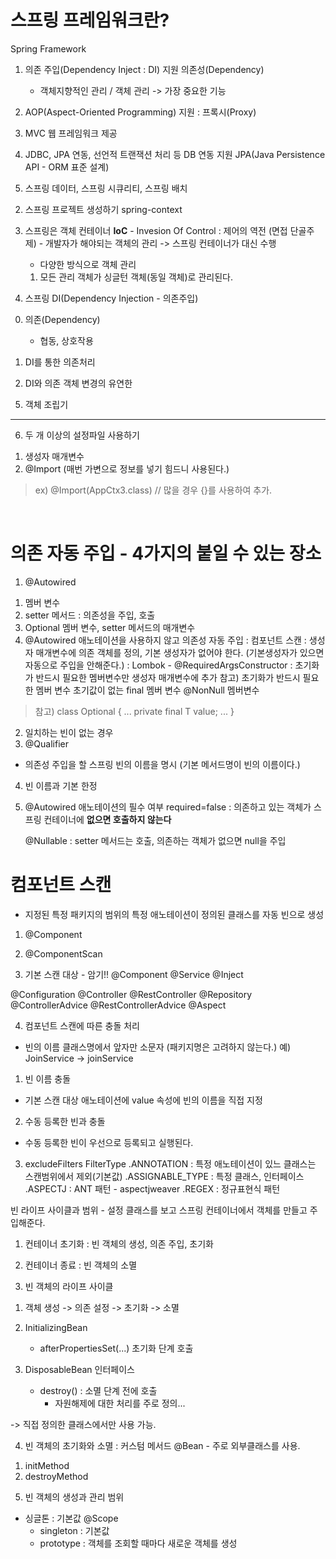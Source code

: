 # 스프링 프레임워크란?
Spring Framework

1) 의존 주입(Dependency Inject : DI) 지원
	의존성(Dependency) 
	
	- 객체지향적인 관리 / 객체 관리  -> 가장 중요한 기능
	
2) AOP(Aspect-Oriented Programming) 지원 : 프록시(Proxy)
3) MVC 웹 프레임워크 제공
4) JDBC, JPA 연동, 선언적 트랜잭션 처리 등 DB 연동 지원
JPA(Java Persistence API - ORM 표준 설계)

5) 스프링 데이터, 스프링 시큐리티, 스프링 배치

2. 스프링 프로젝트 생성하기
	spring-context
	
3. 스프링은 객체 컨테이너
	**IoC** - Invesion Of Control : 제어의 역전 (면접 단골주제)
		- 개발자가 해야되는 객체의 관리 -> 스프링 컨테이너가 대신 수행
		
	- 다양한 방식으로 객체 관리
	1) 모든 관리 객체가 싱글턴 객체(동일 객체)로 관리된다.
	
4. 스프링 DI(Dependency Injection - 의존주입)

0) 의존(Dependency)
	- 협동, 상호작용
	
1) DI를 통한 의존처리
2) DI와 의존 객체 변경의 유연한

5. 객체 조립기





------------



6. 두 개 이상의 설정파일 사용하기
1) 생성자 매개변수
2) @Import (매번 가변으로 정보를 넣기 힘드니 사용된다.)

> ex)
> @Import(AppCtx3.class) // 많을 경우 {}를 사용하여 추가.

<br>

# 의존 자동 주입 - 4가지의 붙일 수 있는 장소
1. @Autowired
1) 멤버 변수
2) setter 메서드 : 의존성을 주입, 호출
3) Optional 멤버 변수, setter 메서드의 매개변수
4) @Autowired 애노테이션을 사용하지 않고 의존성 자동 주입
	: 컴포넌트 스캔
	: 생성자 매개변수에 의존 객체를 정의, 기본 생성자가 없어야 한다. (기본생성자가 있으면 자동으로 주입을 안해준다.)
	: Lombok - @RequiredArgsConstructor
			: 초기화가 반드시 필요한 멤버변수만 생성자 매개변수에 추가
			참고) 초기화가 반드시 필요한 멤버 변수
				초기값이 없는 final 멤버 변수
				@NonNull 멤버변수
				
> 참고)
> class Optional<T> {
> ...
> private final T value;
> ...
> }

2. 일치하는 빈이 없는 경우
3. @Qualifier
- 의존성 주입을 할 스프링 빈의 이름을 명시 (기본 메서드명이 빈의 이름이다.)

4. 빈 이름과 기본 한정

5. @Autowired 애노테이션의 필수 여부
	required=false : 의존하고 있는 객체가 스프링 컨테이너에 **없으면 호출하지 않는다**
	
	@Nullable : setter 메서드는 호출, 의존하는 객체가 없으면 null을 주입
	
# 컴포넌트 스캔
- 지정된 특정 패키지의 범위의 특정 애노테이션이 정의된 클래스를 자동 빈으로 생성
1. @Component
2. @ComponentScan

3. 기본 스캔 대상 - 암기!!
@Component
@Service
@Inject

@Configuration 
@Controller
@RestController
@Repository
@ControllerAdvice
@RestControllerAdvice
@Aspect


4. 컴포넌트 스캔에 따른 충돌 처리
- 빈의 이름 클래스명에서 앞자만 소문자 (패키지명은 고려하지 않는다.)
예) JoinService -> joinService

1) 빈 이름 충돌
- 기본 스캔 대상 애노테이션에 value 속성에 빈의 이름을 직접 지정

2) 수동 등록한 빈과 충돌
- 수동 등록한 빈이 우선으로 등록되고 실행된다.
3) excludeFilters
	 FilterType
		.ANNOTATION : 특정 애노테이션이 있느 클래스는 스캔범위에서 제외(기본값)
		.ASSIGNABLE_TYPE : 특정 클래스, 인터페이스
		.ASPECTJ : ANT 패턴 - aspectjweaver
		.REGEX : 정규표현식 패턴

빈 라이프 사이클과 범위 - 설정 클래스를 보고 스프링 컨테이너에서 객체를 만들고 주입해준다.
1. 컨테이너 초기화 : 빈 객체의 생성, 의존 주입, 초기화

2. 컨테이너 종료 : 빈 객체의 소멸

3. 빈 객체의 라이프 사이클
1) 객체 생성 -> 의존 설정 -> 초기화 -> 소멸

2) InitializingBean 
	- afterPropertiesSet(...) 초기화 단계 호출
	
3) DisposableBean 인터페이스
	- destroy() : 소멸 단계 전에 호출
		- 자원해제에 대한 처리를 주로 정의...
		
-> 직접 정의한 클래스에서만 사용 가능.
		
4. 빈 객체의 초기화와 소멸 : 커스텀 메서드
@Bean - 주로 외부클래스를 사용.
1) initMethod
2) destroyMethod

5. 빈 객체의 생성과 관리 범위
- 싱글톤 : 기본값
@Scope
	- singleton : 기본값
	- prototype : 객체를 조회할 때마다 새로운 객체를 생성

